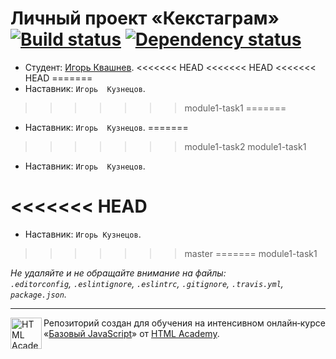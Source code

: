 # Личный проект «Кекстаграм» [![Build status][travis-image]][travis-url] [![Dependency status][dependency-image]][dependency-url]

* Студент: [Игорь Квашнев](https://up.htmlacademy.ru/javascript/4/user/4977).
<<<<<<< HEAD
<<<<<<< HEAD
<<<<<<< HEAD
=======
* Наставник: `Игорь  Кузнецов`.
>>>>>>> module1-task1
=======
* Наставник: `Игорь  Кузнецов`.
=======
>>>>>>> module1-task2
>>>>>>> module1-task1


* Наставник: `Игорь  Кузнецов`.


<<<<<<< HEAD
=======
* Наставник: `Игорь Кузнецов`.
>>>>>>> master
=======
>>>>>>> module1-task1


_Не удаляйте и не обращайте внимание на файлы:_<br>
_`.editorconfig`, `.eslintignore`, `.eslintrc`, `.gitignore`, `.travis.yml`, `package.json`._

---

<a href="https://htmlacademy.ru/intensive/javascript"><img align="left" width="50" height="50" title="HTML Academy" src="https://up.htmlacademy.ru/static/img/intensive/javascript/logo-for-github.svg"></a>

Репозиторий создан для обучения на интенсивном онлайн‑курсе «[Базовый JavaScript](https://htmlacademy.ru/intensive/javascript)» от [HTML Academy](https://htmlacademy.ru).

[travis-image]: https://travis-ci.org/htmlacademy-javascript/4977-kekstagram.svg?branch=master
[travis-url]: https://travis-ci.org/htmlacademy-javascript/4977-kekstagram
[dependency-image]: https://david-dm.org/htmlacademy-javascript/4977-kekstagram.svg?style=flat-square
[dependency-url]: https://david-dm.org/htmlacademy-javascript/4977-kekstagram
